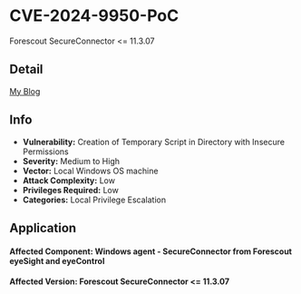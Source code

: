# CVE-2024-9950-PoC
Forescout SecureConnector &lt;= 11.3.07

## Detail
[My Blog](https://0nightsedge0.github.io/2025/01/12/CVE-2024-9950-Forescout-SecureConnector/)

## Info
* **Vulnerability:** Creation of Temporary Script in Directory with Insecure Permissions
* **Severity:** Medium to High
* **Vector:** Local Windows OS machine
* **Attack Complexity:** Low
* **Privileges Required:** Low
* **Categories:** Local Privilege Escalation

## Application
#### **Affected Component:** Windows agent - SecureConnector from Forescout eyeSight and eyeControl
#### **Affected Version:** Forescout SecureConnector <= 11.3.07


